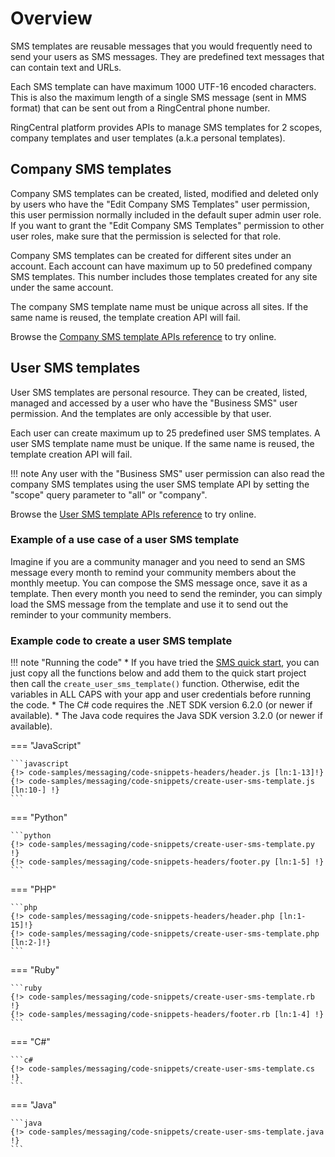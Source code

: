 # Overview

SMS templates are reusable messages that you would frequently need to send your users as SMS messages. They are predefined text messages that can contain text and URLs.

Each SMS template can have maximum 1000 UTF-16 encoded characters. This is also the maximum length of a single SMS message (sent in MMS format) that can be sent out from a RingCentral phone number.

RingCentral platform provides APIs to manage SMS templates for 2 scopes, company templates and user templates (a.k.a personal templates).

## Company SMS templates

Company SMS templates can be created, listed, modified and deleted only by users who have the "Edit Company SMS Templates" user permission, this user permission normally included in the default super admin user role. If you want to grant the "Edit Company SMS Templates" permission to other user roles, make sure that the permission is selected for that role.

Company SMS templates can be created for different sites under an account. Each account can have maximum up to 50 predefined company SMS templates. This number includes those templates created for any site under the same account.

The company SMS template name must be unique across all sites. If the same name is reused, the template creation API will fail.

Browse the [Company SMS template APIs reference](https://developers.ringcentral.com/api-reference/SMS-Templates/createCompanyMessageTemplate) to try online.

## User SMS templates

User SMS templates are personal resource. They can be created, listed, managed and accessed by a user who have the "Business SMS" user permission. And the templates are only accessible by that user.

Each user can create maximum up to 25 predefined user SMS templates. A user SMS template name must be unique. If the same name is reused, the template creation API will fail.

!!! note
    Any user with the "Business SMS" user permission can also read the company SMS templates using the user SMS template API by setting the "scope" query parameter to "all" or "company".

Browse the [User SMS template APIs reference](https://developers.ringcentral.com/api-reference/SMS-Templates/createUserMessageTemplate) to try online.

### Example of a use case of a user SMS template

Imagine if you are a community manager and you need to send an SMS message every month to remind your community members about the monthly meetup. You can compose the SMS message once, save it as a template. Then every month you need to send the reminder, you can simply load the SMS message from the template and use it to send out the reminder to your community members.

### Example code to create a user SMS template

!!! note "Running the code"
    * If you have tried the [SMS quick start](../quick-start.md), you can just copy all the functions below and add them to the quick start project then call the `create_user_sms_template()` function. Otherwise, edit the variables in ALL CAPS with your app and user credentials before running the code.
    * The C# code requires the .NET SDK version 6.2.0 (or newer if available).
    * The Java code requires the Java SDK version 3.2.0 (or newer if available).

=== "JavaScript"

    ```javascript
    {!> code-samples/messaging/code-snippets-headers/header.js [ln:1-13]!}
    {!> code-samples/messaging/code-snippets/create-user-sms-template.js [ln:10-] !}
    ```

=== "Python"

    ```python
    {!> code-samples/messaging/code-snippets/create-user-sms-template.py !}
    {!> code-samples/messaging/code-snippets-headers/footer.py [ln:1-5] !}
    ```

=== "PHP"

    ```php
    {!> code-samples/messaging/code-snippets-headers/header.php [ln:1-15]!}
    {!> code-samples/messaging/code-snippets/create-user-sms-template.php [ln:2-]!}
    ```

=== "Ruby"

    ```ruby
    {!> code-samples/messaging/code-snippets/create-user-sms-template.rb !}
    {!> code-samples/messaging/code-snippets-headers/footer.rb [ln:1-4] !}
    ```

=== "C#"

    ```c#
    {!> code-samples/messaging/code-snippets/create-user-sms-template.cs !}
    ```

=== "Java"

    ```java
    {!> code-samples/messaging/code-snippets/create-user-sms-template.java !}
    ```
